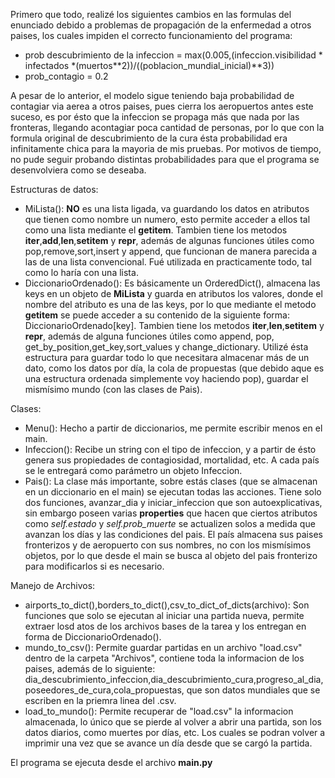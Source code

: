 Primero que todo, realizé los siguientes cambios en las formulas del enunciado debido a problemas de propagación de la enfermedad a otros paises, los cuales impiden el correcto funcionamiento del programa:

- prob descubrimiento de la infeccion = max(0.005,(infeccion.visibilidad * infectados *(muertos**2))/((poblacion_mundial_inicial)**3))
- prob_contagio = 0.2

A pesar de lo anterior, el modelo sigue teniendo baja probabilidad de contagiar via aerea a otros paises, pues cierra los aeropuertos antes este suceso, es por ésto que la infeccion se propaga más que nada por las fronteras, llegando acontagiar poca cantidad de personas, por lo que con la formula original de descubrimiento de la cura ésta probabilidad era infinitamente chica para la mayoria de mis pruebas. 
Por motivos de tiempo, no pude seguir probando distintas probabilidades para que el programa se desenvolviera como se deseaba.

Estructuras de datos:
 - MiLista(): **NO** es una lista ligada, va guardando los datos en atributos que tienen como nombre un numero, esto permite acceder a ellos tal como una lista mediante el __getitem__. Tambien tiene los metodos __iter__,__add__,__len__,__setitem__ y __repr__, además de algunas funciones útiles como pop,remove,sort,insert y append, que funcionan de manera parecida a las de una lista convencional. Fué utilizada en practicamente todo, tal como lo haría con una lista.
 - DiccionarioOrdenado(): Es básicamente un OrderedDict(), almacena las keys en un objeto de **MiLista** y guarda en atributos los valores, donde el nombre del atributo es una de las keys, por lo que mediante el metodo __getitem__ se puede acceder a su contenido de la siguiente forma: DiccionarioOrdenado[key]. Tambien tiene los metodos __iter__,__len__,__setitem__ y __repr__, además de alguna funciones útiles como append, pop, get_by_position,get_key,sort_values y change_dictionary. Utilizé ésta estructura para guardar todo lo que necesitara almacenar más de un dato, como los datos por día, la cola de propuestas (que debido aque es una estructura ordenada simplemente voy haciendo pop), guardar el mismísimo mundo (con las clases de Pais).

Clases:
 - Menu(): Hecho a partir de diccionarios, me permite escribir menos en el main.
 - Infeccion(): Recibe un string con el tipo de infeccion, y a partir de ésto genera sus propiedades de contagiosidad, mortalidad, etc. A cada país se le entregará como parámetro un objeto Infeccion.
 - Pais(): La clase más importante, sobre estás clases (que se almacenan en un diccionario en el main) se ejecutan todas las acciones. Tiene solo dos funciones, avanzar_dia y iniciar_infeccion que son autoexplicativas, sin embargo poseen varias **properties** que hacen que ciertos atributos como _self.estado_ y _self.prob_muerte_ se actualizen solos a medida que avanzan los días y las condiciones del pais. El país almacena sus paises fronterizos y de aeropuerto con sus nombres, no con los mismísimos objetos, por lo que desde el main se busca al objeto del pais fronterizo para modificarlos si es necesario.

Manejo de Archivos:
 - airports_to_dict(),borders_to_dict(),csv_to_dict_of_dicts(archivo): Son funciones que solo se ejecutan al iniciar una partida nueva, permite extraer losd atos de los archivos bases de la tarea y los entregan en forma de DiccionarioOrdenado().
 - mundo_to_csv(): Permite guardar partidas en un archivo "load.csv" dentro de la carpeta "Archivos", contiene toda la informacion de los paises, además de lo siguiente: dia_descubrimiento_infeccion,dia_descubrimiento_cura,progreso_al_dia,poseedores_de_cura,cola_propuestas, que son datos mundiales que se escriben en la priemra linea del .csv.
 - load_to_mundo(): Permite recuperar de "load.csv" la informacion almacenada, lo único que se pierde al volver a abrir una partida, son los datos diarios, como muertes por días, etc. Los cuales se podran volver a imprimir una vez que se avance un día desde que se cargó la partida.
 
El programa se ejecuta desde el archivo **main.py**
